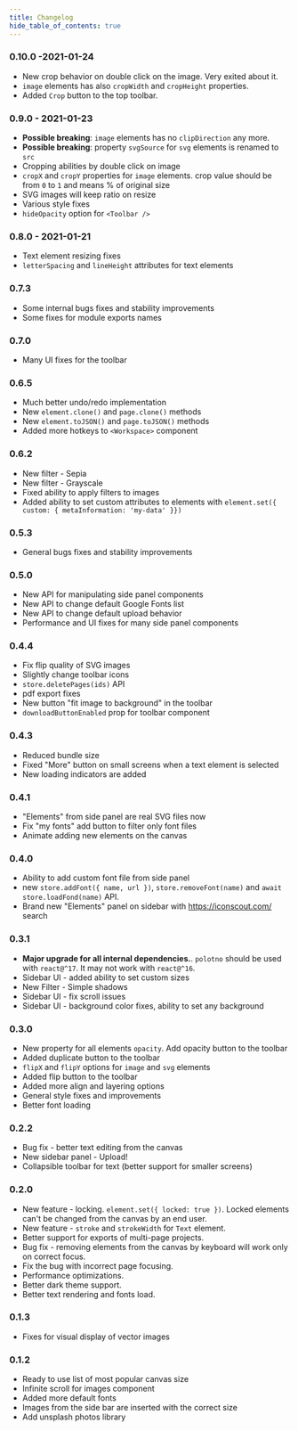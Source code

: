 ```yaml
---
title: Changelog
hide_table_of_contents: true
---
```


### 0.10.0 -2021-01-24

* New crop behavior on double click on the image. Very exited about it.
* `image` elements has also `cropWidth` and `cropHeight` properties.
* Added `Crop` button to the top toolbar.

### 0.9.0 - 2021-01-23

* **Possible breaking**: `image` elements has no `clipDirection` any more.
* **Possible breaking**: property `svgSource` for `svg` elements is renamed to `src`
* Cropping abilities by double click on image
* `cropX` and `cropY` properties for `image` elements. crop value should be from `0` to `1` and means % of original size
* SVG images will keep ratio on resize
* Various style fixes
* `hideOpacity` option for `<Toolbar />`

### 0.8.0 - 2021-01-21

* Text element resizing fixes
* `letterSpacing` and `lineHeight` attributes for text elements

### 0.7.3

* Some internal bugs fixes and stability improvements
* Some fixes for module exports names

### 0.7.0

* Many UI fixes for the toolbar

### 0.6.5

* Much better undo/redo implementation
* New `element.clone()` and `page.clone()` methods
* New `element.toJSON()` and `page.toJSON()` methods
* Added more hotkeys to `<Workspace>` component

### 0.6.2

* New filter - Sepia
* New filter - Grayscale
* Fixed ability to apply filters to images
* Added ability to set custom attributes to elements with `element.set({ custom: { metaInformation: 'my-data' }})`


### 0.5.3

* General bugs fixes and stability improvements

### 0.5.0

* New API for manipulating side panel components
* New API to change default Google Fonts list
* New API to change default upload behavior
* Performance and UI fixes for many side panel components

### 0.4.4

* Fix flip quality of SVG images
* Slightly change toolbar icons
* `store.deletePages(ids)` API
* pdf export fixes
* New button "fit image to background" in the toolbar
* `downloadButtonEnabled` prop for toolbar component


### 0.4.3

* Reduced bundle size
* Fixed "More" button on small screens when a text element is selected
* New loading indicators are added

### 0.4.1

* "Elements" from side panel are real SVG files now
* Fix "my fonts" add button to filter only font files
* Animate adding new elements on the canvas

### 0.4.0

* Ability to add custom font file from side panel
* new `store.addFont({ name, url })`, `store.removeFont(name)` and `await store.loadFond(name)` API.
* Brand new "Elements" panel on sidebar with https://iconscout.com/ search

### 0.3.1

* **Major upgrade for all internal dependencies.**. `polotno` should be used with `react@^17`. It may not work with `react@^16`.
* Sidebar UI - added ability to set custom sizes
* New Filter - Simple shadows
* Sidebar UI - fix scroll issues
* Sidebar UI - background color fixes, ability to set any background

### 0.3.0

* New property for all elements `opacity`. Add opacity button to the toolbar
* Added duplicate button to the toolbar
* `flipX` and `flipY` options for `image` and `svg` elements
* Added flip button to the toolbar
* Added more align and layering options
* General style fixes and improvements
* Better font loading

### 0.2.2

* Bug fix - better text editing from the canvas
* New sidebar panel - Upload!
* Collapsible toolbar for text (better support for smaller screens)

### 0.2.0

* New feature - locking. `element.set({ locked: true })`. Locked elements can't be changed from the canvas by an end user.
* New feature - `stroke` and `strokeWidth` for `Text` element.
* Better support for exports of multi-page projects.
* Bug fix - removing elements from the canvas by keyboard will work only on correct focus.
* Fix the bug with incorrect page focusing.
* Performance optimizations.
* Better dark theme support.
* Better text rendering and fonts load.


### 0.1.3

* Fixes for visual display of vector images

### 0.1.2

- Ready to use list of most popular canvas size
- Infinite scroll for images component
- Added more default fonts
- Images from the side bar are inserted with the correct size
- Add unsplash photos library